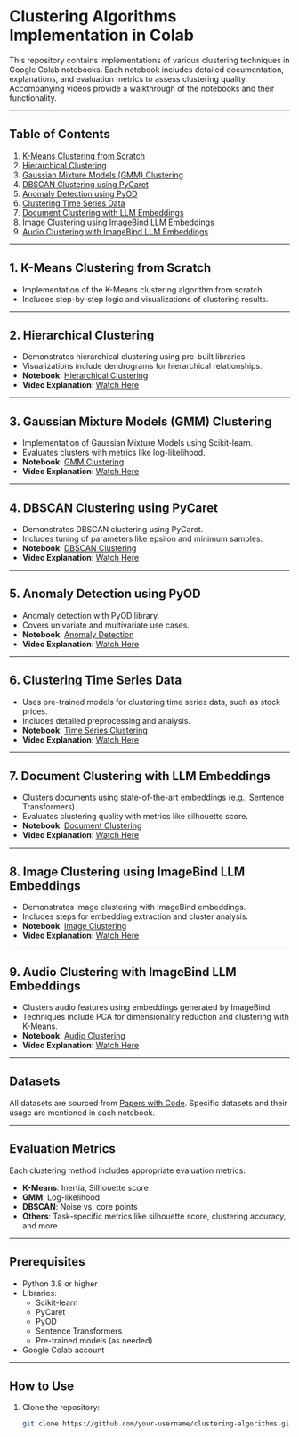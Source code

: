 # Clustering Algorithms Implementation in Colab

This repository contains implementations of various clustering techniques in Google Colab notebooks. Each notebook includes detailed documentation, explanations, and evaluation metrics to assess clustering quality. Accompanying videos provide a walkthrough of the notebooks and their functionality.

---

## Table of Contents

1. [K-Means Clustering from Scratch](#1-k-means-clustering-from-scratch)
2. [Hierarchical Clustering](#2-hierarchical-clustering)
3. [Gaussian Mixture Models (GMM) Clustering](#3-gaussian-mixture-models-gmm-clustering)
4. [DBSCAN Clustering using PyCaret](#4-dbscan-clustering-using-pycaret)
5. [Anomaly Detection using PyOD](#5-anomaly-detection-using-pyod)
6. [Clustering Time Series Data](#6-clustering-time-series-data)
7. [Document Clustering with LLM Embeddings](#7-document-clustering-with-llm-embeddings)
8. [Image Clustering using ImageBind LLM Embeddings](#8-image-clustering-using-imagebind-llm-embeddings)
9. [Audio Clustering with ImageBind LLM Embeddings](#9-audio-clustering-with-imagebind-llm-embeddings)

---

## 1. K-Means Clustering from Scratch

- Implementation of the K-Means clustering algorithm from scratch.
- Includes step-by-step logic and visualizations of clustering results.


---

## 2. Hierarchical Clustering

- Demonstrates hierarchical clustering using pre-built libraries.
- Visualizations include dendrograms for hierarchical relationships.
- **Notebook**: [Hierarchical Clustering](link_to_notebook)
- **Video Explanation**: [Watch Here](link_to_video)

---

## 3. Gaussian Mixture Models (GMM) Clustering

- Implementation of Gaussian Mixture Models using Scikit-learn.
- Evaluates clusters with metrics like log-likelihood.
- **Notebook**: [GMM Clustering](link_to_notebook)
- **Video Explanation**: [Watch Here](link_to_video)

---

## 4. DBSCAN Clustering using PyCaret

- Demonstrates DBSCAN clustering using PyCaret.
- Includes tuning of parameters like epsilon and minimum samples.
- **Notebook**: [DBSCAN Clustering](link_to_notebook)
- **Video Explanation**: [Watch Here](link_to_video)

---

## 5. Anomaly Detection using PyOD

- Anomaly detection with PyOD library.
- Covers univariate and multivariate use cases.
- **Notebook**: [Anomaly Detection](link_to_notebook)
- **Video Explanation**: [Watch Here](link_to_video)

---

## 6. Clustering Time Series Data

- Uses pre-trained models for clustering time series data, such as stock prices.
- Includes detailed preprocessing and analysis.
- **Notebook**: [Time Series Clustering](link_to_notebook)
- **Video Explanation**: [Watch Here](link_to_video)

---

## 7. Document Clustering with LLM Embeddings

- Clusters documents using state-of-the-art embeddings (e.g., Sentence Transformers).
- Evaluates clustering quality with metrics like silhouette score.
- **Notebook**: [Document Clustering](link_to_notebook)
- **Video Explanation**: [Watch Here](link_to_video)

---

## 8. Image Clustering using ImageBind LLM Embeddings

- Demonstrates image clustering with ImageBind embeddings.
- Includes steps for embedding extraction and cluster analysis.
- **Notebook**: [Image Clustering](link_to_notebook)
- **Video Explanation**: [Watch Here](link_to_video)

---

## 9. Audio Clustering with ImageBind LLM Embeddings

- Clusters audio features using embeddings generated by ImageBind.
- Techniques include PCA for dimensionality reduction and clustering with K-Means.
- **Notebook**: [Audio Clustering](link_to_notebook)
- **Video Explanation**: [Watch Here](link_to_video)

---

## Datasets

All datasets are sourced from [Papers with Code](https://paperswithcode.com/datasets). Specific datasets and their usage are mentioned in each notebook.

---

## Evaluation Metrics

Each clustering method includes appropriate evaluation metrics:
- **K-Means**: Inertia, Silhouette score
- **GMM**: Log-likelihood
- **DBSCAN**: Noise vs. core points
- **Others**: Task-specific metrics like silhouette score, clustering accuracy, and more.

---

## Prerequisites

- Python 3.8 or higher
- Libraries:
  - Scikit-learn
  - PyCaret
  - PyOD
  - Sentence Transformers
  - Pre-trained models (as needed)
- Google Colab account

---

## How to Use

1. Clone the repository:
   ```bash
   git clone https://github.com/your-username/clustering-algorithms.git
